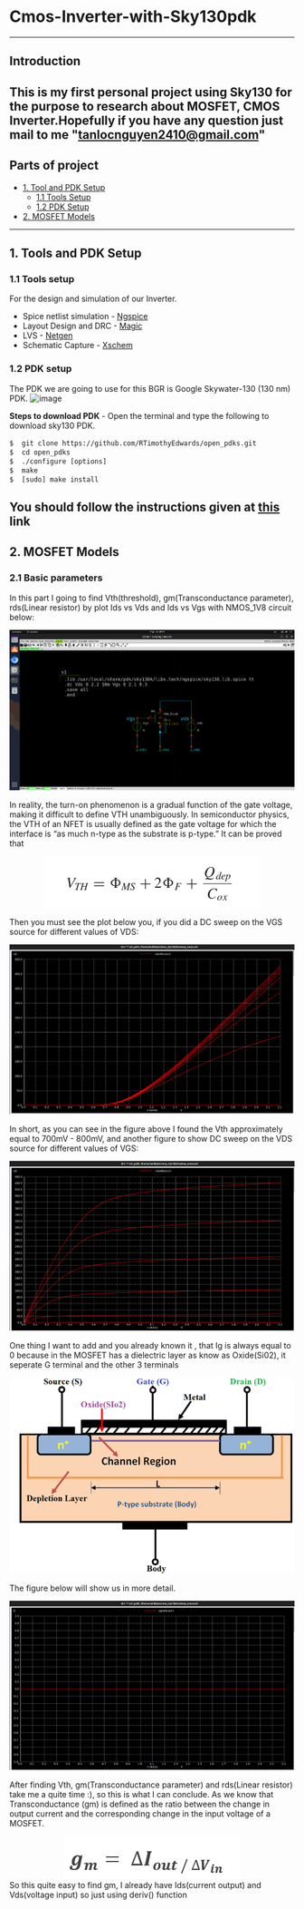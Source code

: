 # Cmos-Inverter-with-Sky130pdk
---
## Introduction
This is my first personal project using Sky130 for the purpose to research about MOSFET, CMOS Inverter.Hopefully if you have any question just mail to me "tanlocnguyen2410@gmail.com"
---
## Parts of project
- [1. Tool and PDK Setup](#1-Tools-and-PDK-Setup)
  - [1.1 Tools Setup](#11-Tools-setup)
  - [1.2 PDK Setup](#12-PDK-setup)
- [2. MOSFET Models](#2-MOSFET-Models)
---
## 1. Tools and PDK Setup
### 1.1 Tools setup
For the design and simulation of our Inverter.
- Spice netlist simulation - [Ngspice](http://ngspice.sourceforge.net/)
- Layout Design and DRC - [Magic](http://opencircuitdesign.com/magic/)
- LVS - [Netgen](http://opencircuitdesign.com/netgen/)
- Schematic Capture - [Xschem](http://repo.hu/projects/xschem/)

### 1.2 PDK setup
The PDK we are going to use for this BGR is Google Skywater-130 (130 nm) PDK.
![image](https://repository-images.githubusercontent.com/261898494/aad8d100-9079-11ea-8b72-8f2bc8363e36)


**Steps to download PDK** - Open the terminal and type the following to download sky130 PDK.
```
$  git clone https://github.com/RTimothyEdwards/open_pdks.git
$  cd open_pdks
$  ./configure [options]
$  make
$  [sudo] make install
```
**You should follow the instructions given at [this](http://opencircuitdesign.com/open_pdks/index.html) link**
---
## 2. MOSFET Models

 ### 2.1 Basic parameters
 
In this part I going to find Vth(threshold), gm(Transconductance parameter), rds(Linear resistor) by plot Ids vs Vds and Ids vs Vgs with NMOS_1V8 circuit below:

![NMOS CHAR SCHEMATIC](./Images/nfet_circuit.png)

In reality, the turn-on phenomenon is a gradual function of the gate voltage, making it difficult to define VTH unambiguously. In semiconductor physics, the VTH of an NFET is usually defined as the gate voltage for which the interface is “as much n-type as the substrate is p-type.” It can be proved that 

<div align="center">
<img src="/Images/threshold_formula.png">
</div>

Then you must see the plot below you, if you did a DC sweep on the VGS source for different values of VDS:

![NMOS CHAR SCHEMATIC](./Images/Vgs_Vds_plot_nmos.png)


In short, as you can see in the figure above I found the Vth approximately equal to 700mV - 800mV, and another figure to show DC sweep on the VDS source for different values of VGS:

![NMOS CHAR SCHEMATIC](./Images/Vds_Vgs_plot_nmos.png)

One thing I want to add and you already known it , that Ig is always equal to 0 because in the MOSFET has a dielectric layer as know as Oxide(Si02), it seperate G terminal and the other 3 terminals

<div align="center">
<img src="/Images/MOSFET_STRUCTURE.png">
</div>

The figure below will show us in more detail.

![NMOS CHAR SCHEMATIC](./Images/Igs_plot_nmos.png)

After finding Vth, gm(Transconductance parameter) and rds(Linear resistor) take me a quite time :), so this is what I can conclude. As we know that Transconductance (gm) is defined as the ratio between the change in output current and the corresponding change in the input voltage of a MOSFET.

<div align="center">
<img src="/Images/gm_formula.png">
</div>
So this quite easy to find gm, I already have Ids(current output) and Vds(voltage input) so just using deriv() function 
